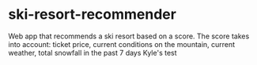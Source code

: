 # ski-resort-recommender
Web app that recommends a ski resort based on a score. The score takes into account: ticket price, current conditions on the mountain, current weather, total snowfall in the past 7 days
Kyle's test